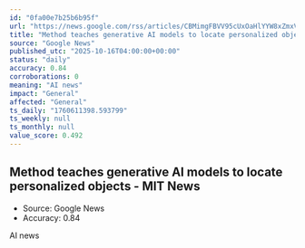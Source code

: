 ```yaml
---
id: "0fa00e7b25b6b95f"
url: "https://news.google.com/rss/articles/CBMimgFBVV95cUxOaHlYYW8xZmxVbUFaRVdfNGtiMmhXZmFNbjVuaVNhZjlxT3VvcGxPX1ZlZC1GX19zZ3ZqS1FKdno3REIwamhwb29hRDlycUJpSElhV3F6ZlFlcHRCNEI2ZE5DcHVNMWs5TnlPcHVJM0RPRXhrQ05tT3RtckVCRk9Kd3E5Q0Z5ck1jemhEd21BZmtKQkdRSkM4WnFR?oc=5"
title: "Method teaches generative AI models to locate personalized objects - MIT News"
source: "Google News"
published_utc: "2025-10-16T04:00:00+00:00"
status: "daily"
accuracy: 0.84
corroborations: 0
meaning: "AI news"
impact: "General"
affected: "General"
ts_daily: "1760611398.593799"
ts_weekly: null
ts_monthly: null
value_score: 0.492
---
```

## Method teaches generative AI models to locate personalized objects - MIT News

- Source: Google News
- Accuracy: 0.84

AI news
